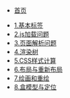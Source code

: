 <!-- docs/_sidebar.md -->

* [首页](./README.md "HTML 首页")
<!-- * [指南](zh-cn/guide) -->
* [1.基本标签](./1.%E5%9F%BA%E6%9C%AC%E6%A0%87%E7%AD%BE.md "1.基本标签")
* [2.js加载问题](./2.js%E5%8A%A0%E8%BD%BD%E9%97%AE%E9%A2%98.md "2.js加载问题")
* [3.页面解析问题](./3.%E9%A1%B5%E9%9D%A2%E8%A7%A3%E6%9E%90%E9%97%AE%E9%A2%98.md "3.页面解析问题")
* [4.渲染树](./4.%E6%B8%B2%E6%9F%93%E6%A0%91.md "4.渲染树")
* [5.CSS样式计算](./5.CSS%E6%A0%B7%E5%BC%8F%E8%AE%A1%E7%AE%97.md "5.CSS样式计算")
* [6.布局与重新布局](./6.%E5%B8%83%E5%B1%80%E4%B8%8E%E9%87%8D%E6%96%B0%E5%B8%83%E5%B1%80.md "6.布局与重新布局")
* [7.绘画和重绘](./7.%E7%BB%98%E7%94%BB%E5%92%8C%E9%87%8D%E7%BB%98.md "7.绘画和重绘")
* [8.盒模型与定位](./8.%E7%9B%92%E6%A8%A1%E5%9E%8B%E4%B8%8E%E5%AE%9A%E4%BD%8D.md "8.盒模型与定位")


